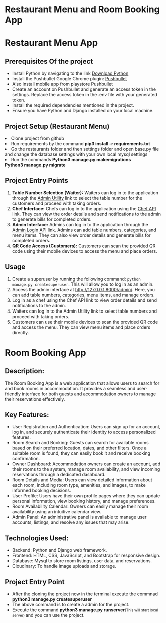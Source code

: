 <!DOCTYPE html>
<html>
<head>
 
</head>
<body>
  <h1>Restaurant Menu and Room Booking App</h1>
  <h1>Restaurant Menu App</h1>
  <h2>Prerequisites Of the project</h2>
  <ul>
    <li>Install Python by navigating to the link <a href="https://www.python.org/downloads/">Download Python</a></li>
    <li>Install the Pushbullet Google Chrome plugin: <a href="https://chrome.google.com/webstore/detail/pushbullet/chlffgpmiacpedhhbkiomidkjlcfhogd">Pushbullet</a></li>
    <li>Also install mobile app from playstore Pushbullet</li>
    <li>Create an account on Pushbullet and generate an access token in the settings. Replace the access token in the .env file with your generated token.</li>
    <li>Install the required dependencies mentioned in the project.</li>
    <li>Ensure you have Python and Django installed on your local machine.</li>
  </ul>

   <h2>Project Setup (Restaurant Menu)</h2>
   <li>Clone project from github</li>
   <li>Run requirements by the command <strong>pip3 install -r requirements.txt</strong></li>
   <li>Go the restaurants folder and then settings folder and open base.py file and change the database settings with your own local mysql settings</li>
   <li>Run the commands <strong>Python3 manage.py makemigrations <br> Python3 manage.py migrate</strong> </li>
   
  <h2>Project Entry Points</h2>
  <ol>
    <li><strong>Table Number Selection (Waiter):</strong> Waiters can log in to the application through the <a href="http://127.0.0.1:8000/admin_utiliti">Admin Utility</a> link to select the table number for the customers and proceed with taking orders.</li>
    <li><strong>Chef Interface:</strong> Chefs can log in to the application using the <a href="http://127.0.0.1:8000/chef_api/">Chef API</a> link. They can view the order details and send notifications to the admin to generate bills for completed orders.</li>
    <li><strong>Admin Interface:</strong> Admins can log in to the application through the <a href="http://127.0.0.1:8000/admin_login_api">Admin Login API</a> link. Admins can add table numbers, categories, and menu items. They can also view order details and generate bills for completed orders.</li>
    <li><strong>QR Code Access (Customers):</strong> Customers can scan the provided QR code using their mobile devices to access the menu and place orders.</li>
  </ol>

  <h2>Usage</h2>
  <ol>
    <li>Create a superuser by running the following command: <code>python manage.py createsuperuser</code>. This will allow you to log in as an admin.</li>
    <li>Access the admin interface at <a href="http://127.0.0.1:8000/admin/">http://127.0.0.1:8000/admin/</a>. Here, you can add table numbers, categories, menu items, and manage orders.</li>
    <li>Log in as a chef using the Chef API link to view order details and send notifications to the admin.</li>
    <li>Waiters can log in to the Admin Utility link to select table numbers and proceed with taking orders.</li>
    <li>Customers can use their mobile devices to scan the provided QR code and access the menu. They can view menu items and place orders directly.</li>
  </ol>

  <h1>Room Booking App</h1>
  <h2>Description: </h2> <p>The Room Booking App is a web application that allows users to search for and book rooms in accommodation. It provides a seamless and user-friendly interface for both guests and accommodation owners to manage their reservations effectively.</p>
 <h2>Key Features:</h2>
<ul>
  <li>User Registration and Authentication: Users can sign up for an account, log in, and securely authenticate their identity to access personalized features.</li>
  
  <li>Room Search and Booking: Guests can search for available rooms based on their preferred location, dates, and other filters. Once a suitable room is found, they can easily book it and receive booking confirmation.</li>
  
  <li>Owner Dashboard: Accommodation owners can create an account, add their rooms to the system, manage room availability, and view incoming reservations through a dedicated dashboard.</li>
  
  <li>Room Details and Media: Users can view detailed information about each room, including room type, amenities, and images, to make informed booking decisions.</li>
  
  <li>User Profile: Users have their own profile pages where they can update personal information, view booking history, and manage preferences.</li>
  
  <li>Room Availability Calendar: Owners can easily manage their room availability using an intuitive calendar view.</li>
  
  <li>Admin Panel: An administrative panel is available to manage user accounts, listings, and resolve any issues that may arise.</li>
</ul>

<h2>Technologies Used:</h2>
<ul>
  <li>Backend: Python and Django web framework.</li>
  <li>Frontend: HTML, CSS, JavaScript, and Bootstrap for responsive design.</li>
  <li>Database: Mysql to store room listings, user data, and reservations.</li>
  <li>Cloudinary: To handle image uploads and storage.</li>
</ul>


  <h2>Project Entry Point</h2>
  <ul>
    <li>After the cloning the project now in the terminal execute the commnad <strong>python3 manage.py createsuperuser</strong></li>
    <li>The above command is to create a admin for the project.</li>
   <li>Execute the command <strong>python3 manage.py runserver</strong><small>(This will start local server) </small> and you can use the project.</li>
  </ul>
  
</body>
</html>




   
